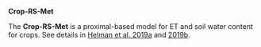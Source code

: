 **Crop-RS-Met**

The **Crop-RS-Met** is a proximal-based model for ET and soil water content for crops. See details in [Helman et al. 2019a](https://www.sciencedirect.com/science/article/pii/S0378377418307352) and [2019b](https://www.sciencedirect.com/science/article/pii/S0378429018309341?dgcid=author).
